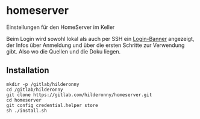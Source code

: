 # homeserver

Einstellungen für den HomeServer im Keller

Beim Login wird sowohl lokal als auch per SSH ein [Login-Banner](./loginbanner) angezeigt, der Infos über Anmeldung und über die ersten Schritte zur Verwendung gibt. Also wo die Quellen und die Doku liegen.

## Installation

```
mkdir -p /gitlab/hilderonny
cd /gitlab/hilderonny
git clone https://gitlab.com/hilderonny/homeserver.git
cd homeserver
git config credential.helper store
sh ./install.sh
```

